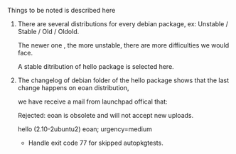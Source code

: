 Things to be noted is described here

1. There are several distributions for every debian package, ex: Unstable / Stable / Old / Oldold.
   
   The newer one , the more unstable, there are more difficulties we would face.

   A stable ditribution of hello package is selected here.


2. The changelog of debian folder of the hello package shows that the last change happens on eoan distribution,

   we have receive a mail from launchpad offical that:

   Rejected:
   eoan is obsolete and will not accept new uploads.

   hello (2.10-2ubuntu2) eoan; urgency=medium

     * Handle exit code 77 for skipped autopkgtests.

